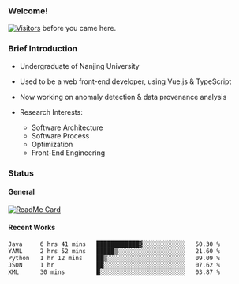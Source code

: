 ### Welcome!

[![Visitors](https://visitor-badge.laobi.icu/badge?page_id=HermitSun.HermitSun)]() before you came here.

### Brief Introduction

- Undergraduate of Nanjing University

- Used to be a web front-end developer, using Vue.js & TypeScript

- Now working on anomaly detection & data provenance analysis

- Research Interests: 
  - Software Architecture
  - Software Process
  - Optimization
  - Front-End Engineering

### Status

#### General

[![ReadMe Card](https://github-readme-stats.hermitsun.vercel.app/api?username=HermitSun&count_private=true&show_icons=true)]()

#### Recent Works

<!--START_SECTION:waka-->
```text
Java     6 hrs 41 mins   ████████████▓░░░░░░░░░░░░   50.30 % 
YAML     2 hrs 52 mins   █████▒░░░░░░░░░░░░░░░░░░░   21.60 % 
Python   1 hr 12 mins    ██▒░░░░░░░░░░░░░░░░░░░░░░   09.09 % 
JSON     1 hr            ██░░░░░░░░░░░░░░░░░░░░░░░   07.62 % 
XML      30 mins         █░░░░░░░░░░░░░░░░░░░░░░░░   03.87 % 
```
<!--END_SECTION:waka-->
